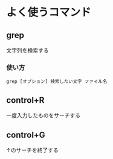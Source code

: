 # よく使うコマンド
## grep
文字列を検索する
### 使い方
`grep [オプション] 検索したい文字 ファイル名`

## control+R
一度入力したものをサーチする

## control+G
↑のサーチを終了する
